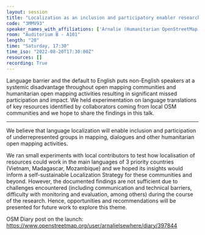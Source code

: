 ```yaml
---
layout: session
title: "Localization as an inclusion and participatory enabler research"
code: "3MMV93"
speaker_names_with_affiliations: ['Arnalie (Humanitarian OpenStreetMap Team)']
room: "Auditorium B - A101"
length: "20"
time: "Saturday, 17:30"
time_iso: "2022-08-20T17:30:00Z"
resources: []
recording: True
---
```


Language barrier and the default to English puts non-English speakers at a systemic disadvantage throughout open mapping communities and humanitarian open mapping activities resulting in significant missed participation and impact. We held experimentation on language translations of key resources identified by collaborators coming from local OSM communities and we hope to share the findings in this talk.

<hr>

We believe that language localization will enable inclusion and participation of underrepresented groups in mapping, dialogues and other humanitarian open mapping activities. 

We ran small experiments with local contributors to test how localisation of resources could work in the main languages of 3 priority countries (Vietnam, Madagascar, Mozambique) and we hoped its insights would inform a self-sustainable Localization Strategy for these communities and beyond. However, the documented findings are not sufficient due to challenges encountered (including communication and technical barriers, difficulty with monitoring and evaluation, among others) during the course of the research. Hence, opportunities and recommendations will be presented for future work to explore this theme.

OSM Diary post on the launch: https://www.openstreetmap.org/user/arnalielsewhere/diary/397844

